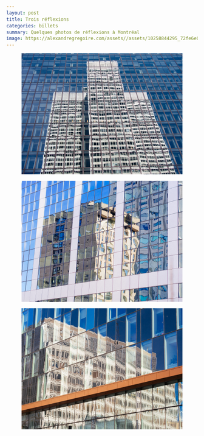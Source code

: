 ```yaml
---
layout: post
title: Trois réflexions
categories: billets
summary: Quelques photos de réflexions à Montréal
image: https://alexandregregoire.com/assets//assets/10258844295_72fe6e0584_b.jpg
---
```


<figure><img src="/assets/10258844295_72fe6e0584_b.jpg" alt="Réflexion 1"></figure>

<figure><img src="/assets/12731255294_f7cd17a69f_b.jpg" alt="Réflexion 2"></figure>

<figure><img src="/assets/12735803985_c238563ccf_b.jpg" alt="Réflexion 3"></figure>
